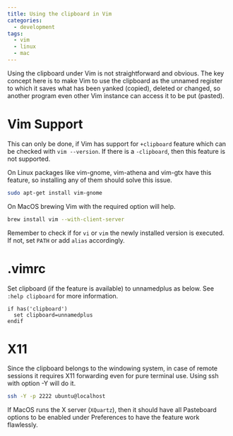 ```yaml
---
title: Using the clipboard in Vim
categories:
  - development
tags:
  - vim
  - linux
  - mac
---
```


Using the clipboard under Vim is not straightforward and obvious.
The key concept here is to make Vim to use the clipboard as the unnamed
register to which it saves what has been yanked (copied), deleted or changed, so
another program even other Vim instance can access it to be put (pasted).

# Vim Support

This can only be done, if Vim has support for `+clipboard` feature which can be
checked with `vim --version`. If there is a `-clipboard`, then this feature is
not supported.

On Linux packages like vim-gnome, vim-athena and vim-gtx have this feature, so
installing any of them should solve this issue.

```bash
sudo apt-get install vim-gnome
```

On MacOS brewing Vim with the required option will help.

```bash
brew install vim --with-client-server
```
Remember to check if for `vi` or `vim` the newly installed version is
executed. If not, set `PATH` or add `alias` accordingly.

# .vimrc

Set clipboard (if the feature is available) to unnamedplus as below. See
`:help clipboard` for more information.

```vimscript
if has('clipboard')
  set clipboard=unnamedplus
endif
```

# X11

Since the clipboard belongs to the windowing system, in case of remote
sessions it requires X11 forwarding even for pure terminal use. Using ssh
with option -Y will do it.

```bash
ssh -Y -p 2222 ubuntu@localhost
```

If MacOS runs the X server (`XQuartz`), then it should have all Pasteboard
options to be enabled under Preferences to have the feature work flawlessly.
